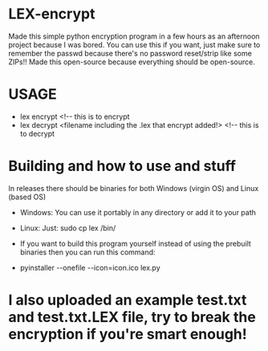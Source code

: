 # LEX-encrypt

Made this simple python encryption program in a few hours as an afternoon project because I was bored.
You can use this if you want, just make sure to remember the passwd because there's no password reset/strip like some ZIPs!!
Made this open-source because everything should be open-source.

# USAGE
* lex encrypt <filename> <!-- this is to encrypt
* lex decrypt <filename including the .lex that encrypt added!> <!-- this is to decrypt

# Building and how to use and stuff
In releases there should be binaries for both Windows (virgin OS) and Linux (based OS)
* Windows: You can use it portably in any directory or add it to your path
* Linux: Just: sudo cp lex /bin/

* If you want to build this program yourself instead of using the prebuilt binaries then you can run this command:
* pyinstaller --onefile --icon=icon.ico lex.py

# I also uploaded an example test.txt and test.txt.LEX file, try to break the encryption if you're smart enough!
